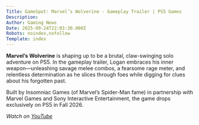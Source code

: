 ```yaml
---
Title: GameSpot: Marvel’s Wolverine - Gameplay Trailer | PS5 Games
Description: 
Author: Gaming News
Date: 2025-09-24T22:03:30.000Z
Robots: noindex,nofollow
Template: index
---
```

<p><strong>Marvel’s Wolverine</strong> is shaping up to be a brutal, claw-swinging solo adventure on PS5. In the gameplay trailer, Logan embraces his inner weapon—unleashing savage melee combos, a fearsome rage meter, and relentless determination as he slices through foes while digging for clues about his forgotten past.</p>

<p>Built by Insomniac Games (of Marvel’s Spider-Man fame) in partnership with Marvel Games and Sony Interactive Entertainment, the game drops exclusively on PS5 in Fall 2026.</p>

<p><em>Watch on <a href="https://www.youtube.com/watch?v=sQXgLjwdM98" rel="noopener noreferrer">YouTube</a></em></p>

